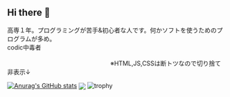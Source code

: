 ## Hi there 👋

高専１年。プログラミングが苦手&初心者な人です。何かソフトを使うためのプログラムが多め。<br>codic中毒者<br><br>　　　　　　　　　　　　　　　　　※HTML,JS,CSSは断トツなので切り捨て非表示↓<br>

[![Anurag's GitHub stats](https://github-readme-stats.vercel.app/api?username=rintaro-s)](https://github.com/anuraghazra/github-readme-stats)
<img  align="center"  src="https://github-readme-stats.anuraghazra1.vercel.app/api/top-langs/?username=rintaro-s&no-bg=true&no-frame=true&langs_count=20&hide=HTML,javascript,css&layout=compact"/>
![trophy](https://github-profile-trophy.vercel.app/?username=rintaro-s)
